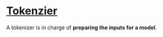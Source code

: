 # [Tokenzier](https://huggingface.co/docs/transformers/main_classes/tokenizer)

A tokenizer is in charge of **preparing the inputs for a model**.

